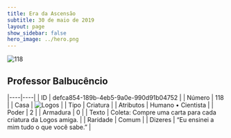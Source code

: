 ```yaml
---
title: Era da Ascensão
subtitle: 30 de maio de 2019
layout: page
show_sidebar: false
hero_image: ../hero.png
---
```


![118](https://cdn.keyforgegame.com/media/card_front/pt/435_118_PJ3H6HWQHJP3_pt.png)

## Professor Balbucêncio

|----|----|
| ID | defca854-189b-4eb5-9a0e-990d91b04752 |
| Número | 118 |
| Casa | ![Logos](https://archonarcana.com/images/thumb/c/ce/Logos.png/22px-Logos.png "Logos") |
| Tipo | Criatura |
| Atributos | Humano • Cientista |
| Poder | 2 |
| Armadura | 0 |
| Texto | Coleta: Compre uma carta para cada criatura da Logos amiga. |
| Raridade | Comum |
| Dizeres | “Eu ensinei a mim tudo o que você sabe.” |
